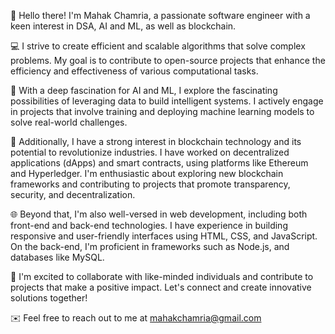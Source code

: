 
👋 Hello there! I'm Mahak Chamria, a passionate software engineer with a keen interest in DSA, AI and ML, as well as blockchain.

💻 I strive to create efficient and scalable algorithms that solve complex problems. My goal is to contribute to open-source projects that enhance the efficiency and effectiveness of various computational tasks.

🤖 With a deep fascination for AI and ML, I explore the fascinating possibilities of leveraging data to build intelligent systems. I actively engage in projects that involve training and deploying machine learning models to solve real-world challenges. 

🔗 Additionally, I have a strong interest in blockchain technology and its potential to revolutionize industries. I have worked on decentralized applications (dApps) and smart contracts, using platforms like Ethereum and Hyperledger. I'm enthusiastic about exploring new blockchain frameworks and contributing to projects that promote transparency, security, and decentralization.

🌐 Beyond that, I'm also well-versed in web development, including both front-end and back-end technologies. I have experience in building responsive and user-friendly interfaces using HTML, CSS, and JavaScript. On the back-end, I'm proficient in frameworks such as Node.js, and databases like MySQL.

🌟 I'm excited to collaborate with like-minded individuals and contribute to projects that make a positive impact. Let's connect and create innovative solutions together!

✉️ Feel free to reach out to me at mahakchamria@gmail.com


<!--
**mahakchamria/mahakchamria** is a ✨ _special_ ✨ repository because its `README.md` (this file) appears on your GitHub profile.

Here are some ideas to get you started:

- 🔭 I’m currently working on ...
- 🌱 I’m currently learning ...
- 👯 I’m looking to collaborate on ...
- 🤔 I’m looking for help with ...
- 💬 Ask me about ...
- 📫 How to reach me: ...
- 😄 Pronouns: ...
- ⚡ Fun fact: ...
-->
